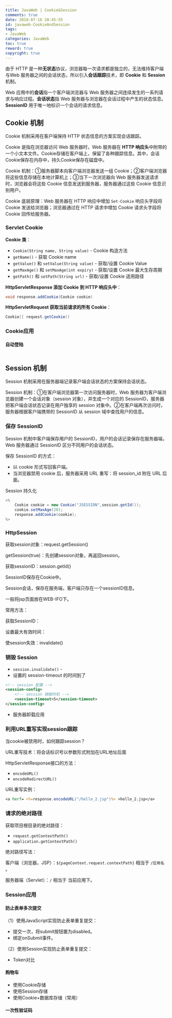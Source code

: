```yaml
---
title: JavaWeb | Cookie&Session
comments: true
date: 2018-07-16 20:45:55
id: javaweb-CookieAndSession
tags: 
- JavaWeb
categories: JavaWeb
toc: true
reward: true
copyright: true
---
```


<!--# Java会话与状态管理-->

由于 HTTP 是一种**无状态**协议，浏览器每一次请求都是独立的，无法维持客户端与Web 服务器之间的会话状态，所以引入**会话跟踪**技术，即 **Cookie** 和 **Session** 机制。

Web 应用中的**会话**指一个客户端浏览器与 Web 服务器之间连续发生的一系列请求与响应过程。**会话状态**指 Web 服务器与浏览器在会话过程中产生的状态信息。**SessionID** 用于唯一地标识一个会话的请求信息。

<!--more-->

## Cookie 机制

Cookie 机制采用在客户端保持 HTTP 状态信息的方案实现会话跟踪。

Cookie 是指在浏览器访问 Web 服务器时，Web 服务器在 **HTTP 响应头**中附带的一个小文本文件。Cookie存储在客户端上，保留了各种跟踪信息。其中，会话Cookie保存在内存中，持久Cookie保存在磁盘中。

Cookie 机制：①服务器脚本向客户端浏览器发送一组 Cookie；②客户端浏览器将这些信息存储在本地计算机上；③当下一次浏览器向 Web 服务器发送请求时，浏览器会将这些 Cookie 信息发送到服务器，服务器通过这些 Cookie 信息识别用户。

Cookie 底层原理：Web 服务器在 HTTP 响应中增加 `Set-Cookie` 响应头字段将 Cookie 发送给浏览器；浏览器通过在 HTTP 请求中增加 Cookie 请求头字段将 Cookie 回传给服务器。

### Servlet Cookie 

**Cookie 类**：

- `Cookie(String name, String value)` - Cookie 构造方法
- `getName()` - 获取 Cookie name
- `getValue()` 和 `setValue(String value)`  - 获取/设置 Cookie Value
- `getMaxAge()` 和 `setMaxAge(int expiry)` - 获取/设置 Cookie 最大生存周期
- `getPath()` 和 `setPath(String url)` - 获取/设置 Cookie 适用路径

**HttpServletResponse 添加 Cookie 到 HTTP 响应头中**：

```java
void response.addCookie(Cookie cookie)
```

**HttpServletRequest 获取当前请求的所有 Cookie**：

```java
Cookie[] request.getCookie()
```

### Cookie应用

#### 自动登陆

```

```

## Session 机制

Session 机制采用在服务器端记录客户端会话状态的方案保持会话状态。

Session 机制：①在客户端浏览器第一次访问服务器时，Web 服务器为客户端浏览器创建一个会话对象（session 对象），并生成一个对应的 SessionID，服务器把客户端会话状态记录在用户独享的 session 对象中。②在客户端再次访问时，服务器根据客户端携带的 SessionID 从 session 域中查找用户的信息。

### 保存 SessionID

Session 机制中客户端保存用户的 SessionID，用户的会话记录保存在服务器端，Web 服务器通过 SessionID 区分不同用户的会话状态。

保存 SessionID 的方式：

- 以 cookie 形式写回客户端。
- 当浏览器禁用 cookie 后，服务器采用 URL 重写：将 session_id 附在 URL 后面。

Session 持久化

```java
<%
	Cookie cookie = new Cookie("JSESSION",session.getId());
	cookie.setMaxAge(20);
	response.addCookie(cookie);
%>
```

### HttpSession

获取session对象：request.getSession()

getSession(true)：先创建session对象，再返回session。

获取sessionID：session.getId()







SessionID保存在Cookie中。

Session会话，保存在服务端，客户端只存在一个sessionID信息。

一般将jsp页面放在WEB-IFO下。



常用方法：

获取SessionID：

设置最大有效时间：

使session失效：invalidate()



### 销毁 Session

- `session.invalidate()` - 
- 设置的 session-timeout 的时间到了

```xml
<!-- session 配置 -->
<session-config>
    <!-- session 销毁时机 -->
    <session-timeout>5</session-timeout>
</session-config>
```

- 服务器卸载应用



### 利用URL重写实现session跟踪

当cookie被禁用时，如何跟踪session？

URL重写技术：将会话标识号以参数形式附加在URL地址后面

HttpServletResponse接口的方法：

- `encodeURL()`
- `encodeRedirectURL()`

URL重写实例：

```jsp
<a herf= <%=response.encodeURL("/hello_2.jsp")%> >hello_2.jsp</a>
```

### 请求的绝对路径

获取项目根目录的绝对路径：

- `request.getContextPath()`
- `application.getContextPath()`

绝对路径写法：

客户端（浏览器，JSP）：`${pageContext.request.contextPath}` 相当于 `/应用名` 。

服务器端（Servlet）：`/` 相当于 当前应用下。



### Session应用

#### 防止表单多次提交

（1）使用JavaScript实现防止表单重复提交：

- 提交一次，将submit按钮置为disabled。
- 绑定onSubmit事件。

（2）使用Session实现防止表单重复提交：

- Token对比

#### 购物车

- 使用Cookie存储
- 使用Session存储
- 使用Cookie+数据库存储（常用）









#### 一次性验证码











